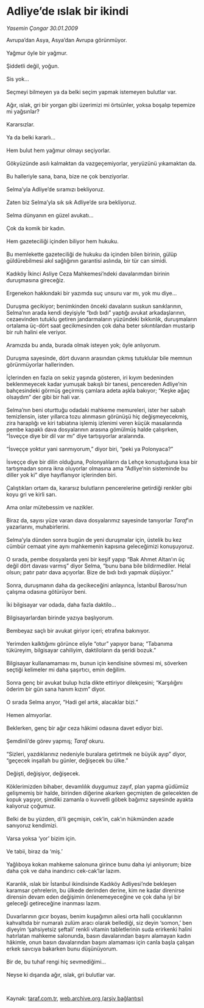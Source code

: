 # Adliye’de ıslak bir ikindi

*Yasemin Çongar 30.01.2009*

<div class="taraf_structure_2col_1zq">
<div class="margen_n">



 <p>Avrupa’dan Asya, Asya’dan Avrupa görünmüyor. <br/><br/>Yağmur öyle bir yağmur. <br/><br/>Şiddetli değil, yoğun. <br/><br/>Sis yok... <br/><br/>Seçmeyi bilmeyen ya da belki seçim yapmak istemeyen bulutlar var. <br/><br/>Ağır, ıslak, gri bir yorgan gibi üzerimizi mi örtsünler, yoksa boşalıp tepemize mi yağsınlar? <br/><br/>Kararsızlar. <br/><br/>Ya da belki kararlı... <br/><br/>Hem bulut hem yağmur olmayı seçiyorlar. <br/><br/>Gökyüzünde asılı kalmaktan da vazgeçemiyorlar, yeryüzünü yıkamaktan da. <br/><br/>Bu halleriyle sana, bana, bize ne çok benziyorlar. <br/><br/>Selma’yla Adliye’de sıramızı bekliyoruz. <br/><br/>Zaten biz Selma’yla sık sık Adliye’de sıra bekliyoruz. <br/><br/>Selma dünyanın en güzel avukatı... <br/><br/>Çok da komik bir kadın. <br/><br/>Hem gazeteciliği içinden biliyor hem hukuku. <br/><br/>Bu memlekette gazeteciliği de hukuku da içinden bilen birinin, gülüp güldürebilmesi akıl sağlığının garantisi aslında, bir tür can simidi. <br/><br/>Kadıköy İkinci Asliye Ceza Mahkemesi’ndeki davalarımdan birinin duruşmasına gireceğiz. <br/><br/>Ergenekon hakkındaki bir yazımda suç unsuru var mı, yok mu diye... <br/><br/>Duruşma gecikiyor; benimkinden önceki davaların suskun sanıklarının, Selma’nın arada kendi deyişiyle “bıdı bıdı” yaptığı avukat arkadaşlarının, cezaevinden tutuklu getiren jandarmaların yüzündeki bıkkınlık, duruşmaların ortalama üç-dört saat gecikmesinden çok daha beter sıkıntılardan mustarip bir ruh halini ele veriyor. <br/><br/>Aramızda bu anda, burada olmak isteyen yok; öyle anlıyorum. <br/><br/>Duruşma sayesinde, dört duvarın arasından çıkmış tutuklular bile memnun görünmüyorlar hallerinden. <br/><br/>İçlerinden en fazla on sekiz yaşında gösteren, iri kıyım bedeninden beklenmeyecek kadar yumuşak bakışlı bir tanesi, pencereden Adliye’nin bahçesindeki görmüş geçirmiş çamlara adeta aşkla bakıyor; “Keşke ağaç olsaydım” der gibi bir hali var. <br/><br/>Selma’nın beni oturttuğu odadaki mahkeme memureleri, ister her sabah temizlensin, ister yıllarca tozu alınmasın görünüşü hiç değişmeyecekmiş, zira haraplığı ve kiri tabiatına işlemiş izlenimi veren küçük masalarında pembe kapaklı dava dosyalarının arasına gömülmüş halde çalışırken, “İsveççe diye bir dil var mı” diye tartışıyorlar aralarında. <br/><br/>“İsveççe yoktur yani sanmıyorum,” diyor biri, “peki ya Polonyaca?” <br/><br/>İsveççe diye bir dilin olduğuna, Polonyalıların da Lehçe konuştuğuna kısa bir tartışmadan sonra ikna oluyorlar olmasına ama “Adliye’nin sisteminde bu diller yok ki” diye hayıflanıyor içlerinden biri. <br/><br/>Çalıştıkları ortam da, kararsız bulutların pencerelerine getirdiği renkler gibi koyu gri ve kirli sarı. <br/><br/>Ama onlar mütebessim ve nazikler. <br/><br/>Biraz da, sayısı yüze varan dava dosyalarımız sayesinde tanıyorlar <i>Taraf</i>’ın yazarlarını, muhabirlerini. <br/><br/>Selma’yla dünden sonra bugün de yeni duruşmalar için, üstelik bu kez cümbür cemaat yine aynı mahkemenin kapısına geleceğimizi konuşuyoruz. <br/><br/>O sırada, pembe dosyalarda yeni bir keşif yapıp “Bak Ahmet Altan’ın üç değil dört davası varmış” diyor Selma, “bunu bana bile bildirmediler. Helal olsun; patır patır dava açıyorlar. Bize de bıdı bıdı yapmak düşüyor.” <br/><br/>Sonra, duruşmanın daha da gecikeceğini anlayınca, İstanbul Barosu’nun çalışma odasına götürüyor beni. <br/><br/>İki bilgisayar var odada, daha fazla daktilo... <br/><br/>Bilgisayarlardan birinde yazıya başlıyorum. <br/><br/>Bembeyaz saçlı bir avukat giriyor içeri; etrafına bakınıyor. <br/><br/>Yerimden kalktığımı görünce eliyle “otur” yapıyor bana; “Tabanıma tüküreyim, bilgisayar cahiliyim, daktiloların da şeridi bozuk.” <br/><br/>Bilgisayar kullanamaması mı, bunun için kendisine sövmesi mi, söverken seçtiği kelimeler mi daha şaşırtıcı, emin değilim. <br/><br/>Sonra genç bir avukat bulup hızla dikte ettiriyor dilekçesini; “Karşılığını öderim bir gün sana hanım kızım” diyor. <br/><br/>O sırada Selma arıyor, “Hadi gel artık, alacaklar bizi.” <br/><br/>Hemen almıyorlar. <br/><br/>Beklerken, genç bir ağır ceza hâkimi odasına davet ediyor bizi. <br/><br/>Şemdinli’de görev yapmış; <i>Taraf</i> okuru. <br/><br/>“Sizleri, yazdıklarınız nedeniyle buralara getirtmek ne büyük ayıp” diyor, “geçecek inşallah bu günler, değişecek bu ülke.” <br/><br/>Değişti, değişiyor, değişecek. <br/><br/>Köklerimizden bihaber, devamlılık duygumuz zayıf, plan yapma güdümüz gelişmemiş bir halde, birinden diğerine akarken geçmişten de gelecekten de kopuk yaşıyor, şimdiki zamanla o kuvvetli göbek bağımız sayesinde ayakta kalıyoruz çoğumuz. <br/><br/>Belki de bu yüzden, di’li geçmişin, cek’in, cak’ın hükmünden azade sanıyoruz kendimizi. <br/><br/>Varsa yoksa ‘yor’ bizim için. <br/><br/>Ve tabii, biraz da ‘miş.’ <br/><br/>Yağlıboya kokan mahkeme salonuna girince bunu daha iyi anlıyorum; bize daha çok ve daha inandırıcı cek-cak’lar lazım. <br/><br/>Karanlık, ıslak bir İstanbul ikindisinde Kadıköy Adliyesi’nde bekleşen karamsar çehrelerin, bu ülkede derinden derine, kim ne kadar direnirse dirensin devam eden değişimin önlenemeyeceğine ve çok daha iyi bir geleceği getireceğine inanması lazım. <br/><br/>Duvarlarının gıcır boyası, benim kuşağımın ailesi orta halli çocuklarının kahvaltıda bir numaralı zulüm aracı olarak bellediği, siz deyin ‘somon,’ ben diyeyim ‘şahsiyetsiz şeftali’ renkli vitamin tabletlerinin suda erirkenki halini hatırlatan mahkeme salonunda, basın davalarından başını alamayan kadın hâkimle, onun basın davalarından başını alamaması için canla başla çalışan erkek savcıya bakarken bunu düşünüyorum. <br/><br/>Bir de, bu tuhaf rengi hiç sevmediğimi... <br/><br/>Neyse ki dışarıda ağır, ıslak, gri bulutlar var.</p>

<br/>


<div id="taraf_not">
</div>

</div>


</div>

Kaynak: [taraf.com.tr](http://www.taraf.com.tr:80/makale/3781.htm), [web.archive.org (arşiv bağlantısı)](http://web.archive.org/web/20090228151504/http://www.taraf.com.tr:80/makale/3781.htm)
